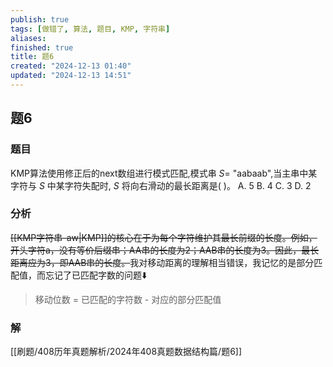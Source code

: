 ```yaml
---
publish: true
tags: [做错了, 算法, 题目, KMP, 字符串]
aliases: 
finished: true
title: 题6
created: "2024-12-13 01:40"
updated: "2024-12-13 14:51"
---
```

## 题6
### 题目
KMP算法使用修正后的next数组进行模式匹配,模式串 $S =$ "aabaab",当主串中某字符与 $S$ 中某字符失配时, $S$ 将向右滑动的最长距离是( )。
A. 5
B. 4
C. 3
D. 2
### 分析
~~[[KMP字符串-aw|KMP]]的核心在于为每个字符维护其最长前缀的长度。例如，开头字符a，没有等价后缀串；AA串的长度为2；AAB串的长度为3。因此，最长距离应为3，即AAB串的长度。~~我对移动距离的理解相当错误，我记忆的是部分匹配值，而忘记了已匹配字数的问题⬇️
> 移动位数 = 已匹配的字符数 - 对应的部分匹配值
### 解
[[刷题/408历年真题解析/2024年408真题数据结构篇/题6]]